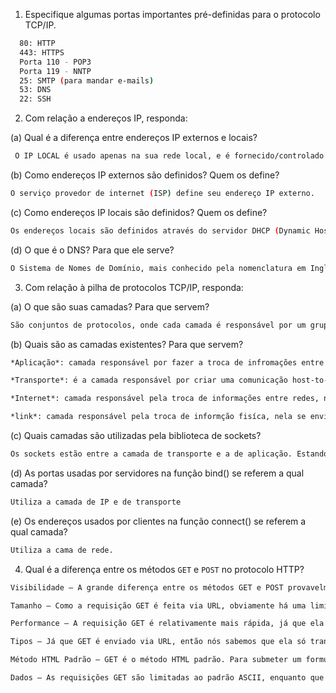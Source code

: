 1. Especifique algumas portas importantes pré-definidas para o protocolo TCP/IP.

```bash
  80: HTTP 
  443: HTTPS
  Porta 110 - POP3
  Porta 119 - NNTP
  25: SMTP (para mandar e-mails) 
  53: DNS
  22: SSH
```


2. Com relação a endereços IP, responda:

(a) Qual é a diferença entre endereços IP externos e locais?

```bash
 O IP LOCAL é usado apenas na sua rede local, e é fornecido/controlado pelo seu roteador. Já o IP EXTERNO é usado na internet,e é controlado pelo Servidor.
```

(b) Como endereços IP externos são definidos? Quem os define?

```bash
O serviço provedor de internet (ISP) define seu endereço IP externo.
```

(c) Como endereços IP locais são definidos? Quem os define?

```bash
Os endereços locais são definidos através do servidor DHCP (Dynamic Host Configuration Protocol) que expede endereços IP únicos para uma rede local.
```

(d) O que é o DNS? Para que ele serve?

```bash
O Sistema de Nomes de Domínio, mais conhecido pela nomenclatura em Inglês Domain Name System (DNS), é um sistema hierárquico e distribuído de gerenciamento de nomes para computadores, serviços ou qualquer máquina conectada à Internet ou a uma rede privada. Faz a associação entre várias informações atribuídas a nomes de domínios e cada entidade participante. Por padrão, o DNS usa o protocolo User Datagram Protocol (UDP) na porta 53 para servir as solicitações e as requisições.
```

3. Com relação à pilha de protocolos TCP/IP, responda:

(a) O que são suas camadas? Para que servem?

```bash
São conjuntos de protocolos, onde cada camada é responsável por um grupo de tarefas, fornecendo um conjunto de serviços bem defnidos para o protocolo de camada superior.
```

(b) Quais são as camadas existentes? Para que servem?

```bash
*Aplicação*: camada responsável por fazer a troca de infromações entre processos, assim sua funcionalidade é padronizar a forma com que os programas consigam conversar entre si, definindo regras que devem ser obedecidas por todos os softwares que implementem tal serviço.

*Transporte*: é a camada responsável por criar uma comunicação host-to-host, ou seja, ela faz uma conexão virtual entre a origem e o destino. Os principais protocolos dessa camada são o TCP (Transmission Control Protocol - Protocolo de Controle de Transmissão) e o UDP (User Datagram Protocol - protocolo de datagramas do usuário).

*Internet*: camada responsável pela troca de informações entre redes, nela temos o protocolo IP que pega os dados recebidos da camada de Transporte e adiciona uma informação de endereço virtual. Quando se fala nisso, se fala em roteadores, que são os responsáveis por esse trabalho.

*link*: camada responsável pela troca de informção fisíca, nela se envia os dados das camadas superiores pela rede.
```

(c) Quais camadas são utilizadas pela biblioteca de sockets?

```bash
Os sockets estão entre a camada de transporte e a de aplicação. Estando nesse ponto de intercessão, eles conseguem fazer uma interface entre a aplicação e rede de maneira bem transparente. Assim, aplicações são implementadas através de uma comunicação lógica. Lógica no sentido de que para esses programas, eles estão se comunicando diretamente um com o outro, mas na prática, eles estão passando pela rede para trocar mensagens
```

(d) As portas usadas por servidores na função bind() se referem a qual camada?

```bash
Utiliza a camada de IP e de transporte
```

(e) Os endereços usados por clientes na função connect() se referem a qual camada?

```bash
Utiliza a cama de rede.
```
4. Qual é a diferença entre os métodos `GET` e `POST` no protocolo HTTP?

```bash
Visibilidade – A grande diferença entre os métodos GET e POST provavelmente é a visibilidade. Uma requisição GET é enviada como string anexada a URL, enquanto que a requisição POST é encapsulada junto ao corpo da requisição HTTP e não pode ser vista.

Tamanho – Como a requisição GET é feita via URL, obviamente há uma limitação no tamanho da mensagem enviada. A string não pode conter mais que 255 caracteres(embora exista diferenças entre navegadores, mas em geral o limite é 255). Já na requisição POST não há limitações de comprimento da mensagem, já que a mesma é enviada no corpo da requisição HTTP.

Performance – A requisição GET é relativamente mais rápida, já que ela é mais simples. Na requisição POST há uma perda de tempo no encapsulamento da mensagem.

Tipos – Já que GET é enviado via URL, então nós sabemos que ela só transporta textos. A requisição POST não tem restrições, pode transportar tanto texto, como dados binários.

Método HTML Padrão – GET é o método HTML padrão. Para submeter um formulário HTML usando POST é preciso especificar no atributo “method” o valor “POST”.

Dados – As requisições GET são limitadas ao padrão ASCII, enquanto que requisições POST também podem usar o atributo “enctype” com o valor “multipart/form-data”, que faz uso do padrão UCS(Universal Multiple-Octet Coded Character Set)
```
